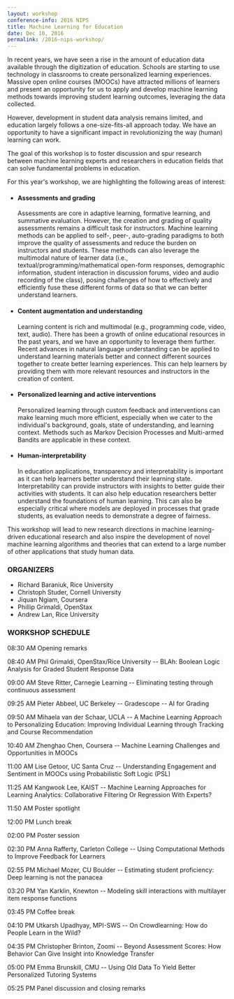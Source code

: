 ```yaml
---
layout: workshop
conference-info: 2016 NIPS
title: Machine Learning for Education
date: Dec 10, 2016
permalink: /2016-nips-workshop/
---
```


In recent years, we have seen a rise in the amount of education data available through the digitization of education. Schools are starting to use technology in classrooms to create personalized learning experiences. Massive open online courses (MOOCs) have attracted millions of learners and present an opportunity for us to apply and develop machine learning methods towards improving student learning outcomes, leveraging the data collected.

However, development in student data analysis remains limited, and education largely follows a one-size-fits-all approach today. We have an opportunity to have a significant impact in revolutionizing the way (human) learning can work.

The goal of this workshop is to foster discussion and spur research between machine learning experts and researchers in education fields that can solve fundamental problems in education.

For this year's workshop, we are highlighting the following areas of interest:

* #### Assessments and grading
  Assessments are core in adaptive learning, formative learning, and summative evaluation. However, the creation and grading of quality assessments remains a difficult task for instructors. Machine learning methods can be applied to self-, peer-, auto-grading paradigms to both improve the quality of assessments and reduce the burden on instructors and students. These methods can also leverage the multimodal nature of learner data (i.e., textual/programming/mathematical open-form responses, demographic information, student interaction in discussion forums, video and audio recording of the class), posing challenges of how to effectively and efficiently fuse these different forms of data so that we can better understand learners.

* #### Content augmentation and understanding
  Learning content is rich and multimodal (e.g., programming code, video, text, audio). There has been a growth of online educational resources in the past years, and we have an opportunity to leverage them further. Recent advances in natural language understanding can be applied to understand learning materials better and connect different sources together to create better learning experiences. This can help learners by providing them with more relevant resources and instructors in the creation of content.

* #### Personalized learning and active interventions
  Personalized learning through custom feedback and interventions can make learning much more efficient, especially when we cater to the individual's background, goals, state of understanding, and learning context. Methods such as Markov Decision Processes and Multi-armed Bandits are applicable in these context.

* #### Human-interpretability
  In education applications, transparency and interpretability is important as it can help learners better understand their learning state. Interpretability can provide instructors with insights to better guide their activities with students. It can also help education researchers better understand the foundations of human learning. This can also be especially critical where models are deployed in processes that grade students, as evaluation needs to demonstrate a degree of fairness.

This workshop will lead to new research directions in machine learning-driven educational research and also inspire the development of novel machine learning algorithms and theories that can extend to a large number of other applications that study human data.

### ORGANIZERS

* Richard Baraniuk, Rice University
* Christoph Studer, Cornell University
* Jiquan Ngiam, Coursera
* Phillip Grimaldi, OpenStax
* Andrew Lan, Rice University

### WORKSHOP SCHEDULE

08:30 AM 	Opening remarks
	
08:40 AM 	Phil Grimaldi, OpenStax/Rice University -- BLAh: Boolean Logic Analysis for Graded Student Response Data
	
09:00 AM 	Steve Ritter, Carnegie Learning -- Eliminating testing through continuous assessment
	
09:25 AM 	Pieter Abbeel, UC Berkeley -- Gradescope -- AI for Grading
	
09:50 AM 	Mihaela van der Schaar, UCLA -- A Machine Learning Approach to Personalizing Education: Improving Individual Learning through Tracking and Course Recommendation
	
10:40 AM 	Zhenghao Chen, Coursera -- Machine Learning Challenges and Opportunities in MOOCs
	
11:00 AM 	Lise Getoor, UC Santa Cruz -- Understanding Engagement and Sentiment in MOOCs using Probabilistic Soft Logic (PSL)
	
11:25 AM 	Kangwook Lee, KAIST -- Machine Learning Approaches for Learning Analytics: Collaborative Filtering Or Regression With Experts?
	
11:50 AM 	Poster spotlight
	
12:00 PM 	Lunch break
	
02:00 PM 	Poster session
	
02:30 PM 	Anna Rafferty, Carleton College -- Using Computational Methods to Improve Feedback for Learners
	
02:55 PM 	Michael Mozer, CU Boulder -- Estimating student proficiency: Deep learning is not the panacea
	
03:20 PM 	Yan Karklin, Knewton -- Modeling skill interactions with multilayer item response functions
	
03:45 PM 	Coffee break
	
04:10 PM 	Utkarsh Upadhyay, MPI-SWS -- On Crowdlearning: How do People Learn in the Wild?
	
04:35 PM 	Christopher Brinton, Zoomi -- Beyond Assessment Scores: How Behavior Can Give Insight into Knowledge Transfer
	
05:00 PM 	Emma Brunskill, CMU -- Using Old Data To Yield Better Personalized Tutoring Systems
	
05:25 PM 	Panel discussion and closing remarks 
